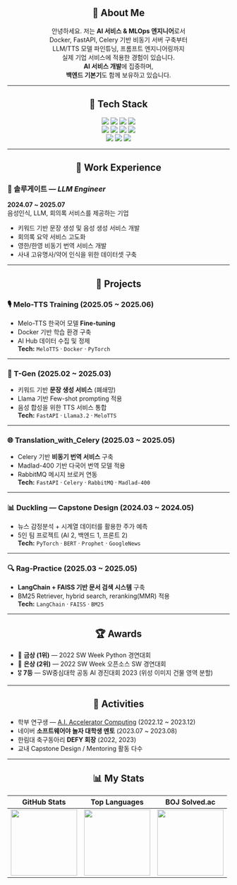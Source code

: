 <h2 align="center"><b>👋 About Me</b></h2>

<p align="center">
안녕하세요. 저는 <b>AI 서비스 & MLOps 엔지니어</b>로서 <br>
Docker, FastAPI, Celery 기반 비동기 서버 구축부터 <br>
LLM/TTS 모델 파인튜닝, 프롬프트 엔지니어링까지 <br>
실제 기업 서비스에 적용한 경험이 있습니다.  
<br>
<b>AI 서비스 개발</b>에 집중하며, <br>
<b>백엔드 기본기</b>도 함께 보유하고 있습니다.
</p>

---

<h2 align="center"><b>🔧 Tech Stack</b></h2>

<p align="center">
<img src="https://img.shields.io/badge/Python-3776AB?style=for-the-badge&logo=python&logoColor=white"/>
<img src="https://img.shields.io/badge/PyTorch-EE4C2C?style=for-the-badge&logo=pytorch&logoColor=white"/>
<img src="https://img.shields.io/badge/FastAPI-009688?style=for-the-badge&logo=fastapi&logoColor=white"/>
<img src="https://img.shields.io/badge/HuggingFace-FFD21E?style=for-the-badge&logo=HuggingFace&logoColor=black"/>
<br>
<img src="https://img.shields.io/badge/Celery-37814A?style=for-the-badge&logo=Celery&logoColor=white"/>
<img src="https://img.shields.io/badge/RabbitMQ-FF6600?style=for-the-badge&logo=rabbitmq&logoColor=white"/>
<img src="https://img.shields.io/badge/Redis-DC382D?style=for-the-badge&logo=redis&logoColor=white"/>
<img src="https://img.shields.io/badge/LangChain-000000?style=for-the-badge&logo=chainlink&logoColor=white"/>
<br>
<img src="https://img.shields.io/badge/Docker-2496ED?style=for-the-badge&logo=docker&logoColor=white"/>
<img src="https://img.shields.io/badge/Podman-892CA0?style=for-the-badge&logo=podman&logoColor=white"/>
<img src="https://img.shields.io/badge/Linux-FCC624?style=for-the-badge&logo=linux&logoColor=black"/>
</p>

---

<h2 align="center"><b>💼 Work Experience</b></h2>

### 🏢 솔루게이트 — <i>LLM Engineer</i>  
**2024.07 ~ 2025.07**  
음성인식, LLM, 회의록 서비스를 제공하는 기업  

- 키워드 기반 문장 생성 및 음성 생성 서비스 개발  
- 회의록 요약 서비스 고도화
- 영한/한영 비동기 번역 서비스 개발
- 사내 고유명사/약어 인식을 위한 데이터셋 구축  

---

<h2 align="center"><b>🚀 Projects</b></h2>

### 🎙 Melo-TTS Training (2025.05 ~ 2025.06)
- Melo-TTS 한국어 모델 **Fine-tuning**  
- Docker 기반 학습 환경 구축  
- AI Hub 데이터 수집 및 정제  
**Tech:** `MeloTTS` · `Docker` · `PyTorch`

---

### 📝 T-Gen (2025.02 ~ 2025.03)
- 키워드 기반 **문장 생성 서비스** (폐쇄망)  
- Llama 기반 Few-shot prompting 적용  
- 음성 합성을 위한 TTS 서비스 통합  
**Tech:** `FastAPI` · `Llama3.2` · `MeloTTS`

---

### 🌐 Translation_with_Celery (2025.03 ~ 2025.05)
- Celery 기반 **비동기 번역 서비스** 구축  
- Madlad-400 기반 다국어 번역 모델 적용  
- RabbitMQ 메시지 브로커 연동  
**Tech:** `FastAPI` · `Celery` · `RabbitMQ` · `Madlad-400`

---

### 📊 Duckling — Capstone Design (2024.03 ~ 2024.05)
- 뉴스 감정분석 + 시계열 데이터를 활용한 주가 예측  
- 5인 팀 프로젝트 (AI 2, 백엔드 1, 프론트 2)  
**Tech:** `PyTorch` · `BERT` · `Prophet` · `GoogleNews`

---

### 🔍 Rag-Practice (2025.03 ~ 2025.05)
- **LangChain + FAISS 기반 문서 검색 시스템** 구축  
- BM25 Retriever, hybrid search, reranking(MMR) 적용  
**Tech:** `LangChain` · `FAISS` · `BM25`

---

<h2 align="center"><b>🏆 Awards</b></h2>

- 🥇 **금상 (1위)** — 2022 SW Week Python 경연대회  
- 🥈 **은상 (2위)** — 2022 SW Week 오픈소스 SW 경연대회  
- 🎖 **7등** — SW중심대학 공동 AI 경진대회 2023 (위성 이미지 건물 영역 분할)  

---

<h2 align="center"><b>📌 Activities</b></h2>

- 학부 연구생 — [A.I. Accelerator Computing](https://sites.google.com/site/embeddedsochallymuniv/project) (2022.12 ~ 2023.12)  
- 네이버 **소프트웨어야 놀자 대학생 멘토** (2023.07 ~ 2023.08)  
- 한림대 축구동아리 **DEFY 회장** (2022, 2023)  
- 교내 Capstone Design / Mentoring 활동 다수  

---

<h2 align="center"><b>📊 My Stats</b></h2>

<p align="center">
  
| GitHub Stats | Top Languages | BOJ Solved.ac |
|:------------:|:-------------:|:-------------:|
| <img src="https://github-readme-stats.vercel.app/api?username=Jang-YoonSung&show_icons=true&include_all_commits=true&theme=buefy&hide_border=true" height="150"/> | <img src="https://github-readme-stats.vercel.app/api/top-langs/?username=Jang-YoonSung&layout=compact&theme=buefy&hide_border=true" height="150"/> | <img src="http://mazassumnida.wtf/api/v2/generate_badge?boj=jang0648" height="150"/> |

</p>
